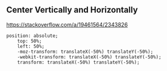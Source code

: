 ## Center Vertically and Horizontally

https://stackoverflow.com/a/19461564/2343826

```
position: absolute;
    top: 50%;
    left: 50%;
    -moz-transform: translateX(-50%) translateY(-50%);
    -webkit-transform: translateX(-50%) translateY(-50%);
    transform: translateX(-50%) translateY(-50%);
   ```
